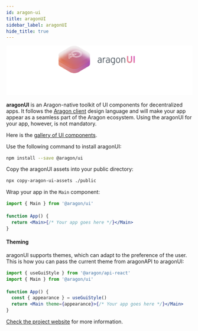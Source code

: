 ```yaml
---
id: aragon-ui
title: aragonUI
sidebar_label: aragonUI
hide_title: true
---
```


![](/docs/assets/brand/aragonui.png)

**aragonUI** is an Aragon-native toolkit of UI components for decentralized apps. It follows the [Aragon client](/docs/basics/basics-stack.html#aragon-client.md) design language and will make your app appear as a seamless part of the Aragon ecosystem. Using the aragonUI for your app, however, is not mandatory.

Here is the [gallery of UI components](https://ui.aragon.org/).

Use the following command to install aragonUI:

```sh
npm install --save @aragon/ui
```

Copy the aragonUI assets into your public directory:

```sh
npx copy-aragon-ui-assets ./public
```

Wrap your app in the `Main` component:

```jsx
import { Main } from '@aragon/ui'

function App() {
  return <Main>{/* Your app goes here */}</Main>
}
```

#### Theming

aragonUI supports themes, which can adapt to the preference of the user. This is how you can pass the current theme from aragonAPI to aragonUI:

```jsx
import { useGuiStyle } from '@aragon/api-react'
import { Main } from '@aragon/ui'

function App() {
  const { appearance } = useGuiStyle()
  return <Main theme={appearance}>{/* Your app goes here */}</Main>
}
```

[Check the project website](https://ui.aragon.org/getting-started/) for more information.
